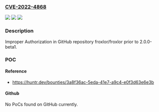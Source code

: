 ### [CVE-2022-4868](https://cve.mitre.org/cgi-bin/cvename.cgi?name=CVE-2022-4868)
![](https://img.shields.io/static/v1?label=Product&message=froxlor%2Ffroxlor&color=blue)
![](https://img.shields.io/static/v1?label=Version&message=n%2Fa&color=blue)
![](https://img.shields.io/static/v1?label=Vulnerability&message=CWE-285%20Improper%20Authorization&color=brighgreen)

### Description

Improper Authorization in GitHub repository froxlor/froxlor prior to 2.0.0-beta1.

### POC

#### Reference
- https://huntr.dev/bounties/3a8f36ac-5eda-41e7-a9c4-e0f3d63e6e3b

#### Github
No PoCs found on GitHub currently.

